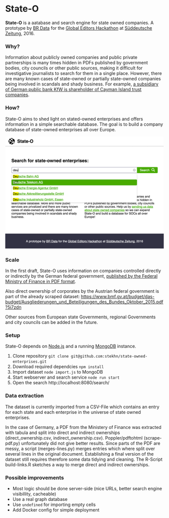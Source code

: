 # State-O

**State-O** is a aatabase and search engine for state owned companies. A prototype by <a href="http://br.de/data">BR Data</a> for the <a href="http://globaleditorsnetwork.org">Global Editors Hackathon</a> at <a href="http://sz.de">Süddeutsche Zeitung</a>, 2016.

### Why?
Information about publicly owned companies and public private partnerships is many times hidden in PDFs published by government bodies, city councils or other public sources, making it difficult for investigative journalists to search for them in a single place. However, there are many known cases of state-owned or partially state-owned companies being involved in scandals and shady business. For example, [a subsidiary of German public bank KfW is shareholder of Cayman Island trust companies](http://www.tagesspiegel.de/wirtschaft/millionen-im-paradies-kfw-tochter-deg-investiert-in-steueroasen/13686554.html).

### How?
State-O aims to shed light on stated-owned enterprises and offers information in a simple searchable database. The goal is to build a company database of state-owned enterprises all over Europe.

![Screenshot](https://raw.githubusercontent.com/stekhn/state-owned-enterprises/master/screenshot.png)

### Scale
In the first draft, State-O uses information on companies controlled directly or indirectly by the German federal government, [published by the Federal Ministry of Finance in PDF format](https://www.bundesfinanzministerium.de/Content/DE/Standardartikel/Themen/Bundesvermoegen/Privatisierungs_und_Beteiligungspolitik/Beteiligungspolitik/Beteiligungsberichte/beteiligungsbericht-des-bundes-2015.pdf?__blob=publicationFile&v=6).

Also direct ownership of corporates by the Austrian federal government is part of the already scraped dataset: https://www.bmf.gv.at/budget/das-budget/Ausgliederungen_und_Beteiligungen_des_Bundes_Oktober_2015.pdf?5i7zdn

Other sources from European state Governments, regional Governments and city councils can be added in the future.

### Setup
State-O depends on [Node.js](https://nodejs.org/) and a running [MongoDB](https://www.mongodb.com/) instance.

1. Clone repository `git clone git@github.com:stekhn/state-owned-enterprises.git`
2. Download required dependcies `npm install`
3. Import dataset `node import.js` to MongoDB
4. Start webserver and search service `node run start`
6. Open the search http://localhost:8080/search/

### Data extraction
The dataset is currently imported from a CSV-File which contains an entry for each state and each enterprise in the universe of state owned enterprises.

In the case of Germany, a PDF from the Ministery of Finance was extracted with tabula and split into direct and indirect ownerships (direct_ownership.csv, indirect_ownership.csv). Poppler/pdftohtml (scrape-pdf.py) unfortunately did not give better results. Since parts of the PDF are messy, a script (merges-lines.py) merges entries which where split over several lines in the original document. Establishing a final version of the dataset still requires therefore some data tidying and cleaning. The R-Script build-links.R sketches a way to merge direct and indirect ownerships.

### Possible improvements
- Most logic should be done server-side (nice URLs, better search engine visibillity, cacheable) 
- Use a real graph database
- Use `undefined` for importing empty cells 
- Add Docker config for simple deployment
